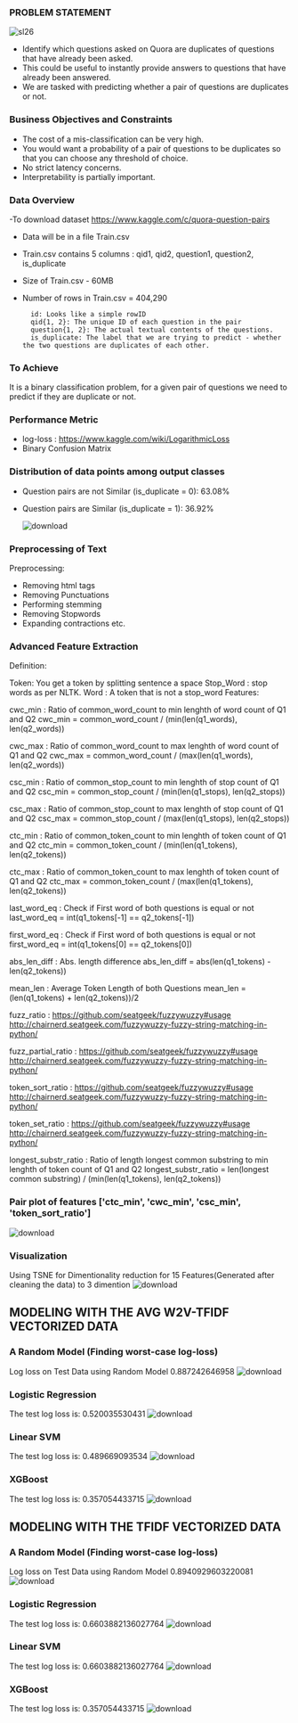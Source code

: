 ### PROBLEM STATEMENT

![sl26](https://user-images.githubusercontent.com/39160589/60081650-35f9f280-9758-11e9-97a4-91af2c054fd7.jpg)

- Identify which questions asked on Quora are duplicates of questions that have already been asked.
- This could be useful to instantly provide answers to questions that have already been answered.
- We are tasked with predicting whether a pair of questions are duplicates or not.

### Business Objectives and Constraints

- The cost of a mis-classification can be very high.
- You would want a probability of a pair of questions to be duplicates so that you can choose any threshold of choice.
- No strict latency concerns.
- Interpretability is partially important.

### Data Overview
-To download dataset https://www.kaggle.com/c/quora-question-pairs 
- Data will be in a file Train.csv 
- Train.csv contains 5 columns : qid1, qid2, question1, question2, is_duplicate 
- Size of Train.csv - 60MB 
- Number of rows in Train.csv = 404,290

        id: Looks like a simple rowID
        qid{1, 2}: The unique ID of each question in the pair
        question{1, 2}: The actual textual contents of the questions.
        is_duplicate: The label that we are trying to predict - whether the two questions are duplicates of each other.

### To Achieve
It is a binary classification problem, for a given pair of questions we need to predict if they are duplicate or not.

### Performance Metric

- log-loss : https://www.kaggle.com/wiki/LogarithmicLoss
- Binary Confusion Matrix

### Distribution of data points among output classes
- Question pairs are not Similar (is_duplicate = 0):
   63.08%

- Question pairs are Similar (is_duplicate = 1):
   36.92%
   
   ![download](https://user-images.githubusercontent.com/39160589/60083694-30061080-975c-11e9-8fb6-5b754cbced25.png)

### Preprocessing of Text
Preprocessing:
-  Removing html tags
-  Removing Punctuations
-  Performing stemming
-  Removing Stopwords
-  Expanding contractions etc.


### Advanced Feature Extraction 


Definition:

Token: You get a token by splitting sentence a space
Stop_Word : stop words as per NLTK.
Word : A token that is not a stop_word
Features:

cwc_min : Ratio of common_word_count to min lenghth of word count of Q1 and Q2 
cwc_min = common_word_count / (min(len(q1_words), len(q2_words)) 

cwc_max : Ratio of common_word_count to max lenghth of word count of Q1 and Q2 
cwc_max = common_word_count / (max(len(q1_words), len(q2_words)) 

csc_min : Ratio of common_stop_count to min lenghth of stop count of Q1 and Q2 
csc_min = common_stop_count / (min(len(q1_stops), len(q2_stops)) 

csc_max : Ratio of common_stop_count to max lenghth of stop count of Q1 and Q2
csc_max = common_stop_count / (max(len(q1_stops), len(q2_stops)) 

ctc_min : Ratio of common_token_count to min lenghth of token count of Q1 and Q2
ctc_min = common_token_count / (min(len(q1_tokens), len(q2_tokens)) 


ctc_max : Ratio of common_token_count to max lenghth of token count of Q1 and Q2
ctc_max = common_token_count / (max(len(q1_tokens), len(q2_tokens)) 


last_word_eq : Check if First word of both questions is equal or not
last_word_eq = int(q1_tokens[-1] == q2_tokens[-1]) 


first_word_eq : Check if First word of both questions is equal or not
first_word_eq = int(q1_tokens[0] == q2_tokens[0]) 


abs_len_diff : Abs. length difference
abs_len_diff = abs(len(q1_tokens) - len(q2_tokens)) 


mean_len : Average Token Length of both Questions
mean_len = (len(q1_tokens) + len(q2_tokens))/2 


fuzz_ratio : https://github.com/seatgeek/fuzzywuzzy#usage http://chairnerd.seatgeek.com/fuzzywuzzy-fuzzy-string-matching-in-python/ 


fuzz_partial_ratio : https://github.com/seatgeek/fuzzywuzzy#usage http://chairnerd.seatgeek.com/fuzzywuzzy-fuzzy-string-matching-in-python/ 


token_sort_ratio : https://github.com/seatgeek/fuzzywuzzy#usage http://chairnerd.seatgeek.com/fuzzywuzzy-fuzzy-string-matching-in-python/ 

token_set_ratio : https://github.com/seatgeek/fuzzywuzzy#usage http://chairnerd.seatgeek.com/fuzzywuzzy-fuzzy-string-matching-in-python/ 

longest_substr_ratio : Ratio of length longest common substring to min lenghth of token count of Q1 and Q2
longest_substr_ratio = len(longest common substring) / (min(len(q1_tokens), len(q2_tokens))


### Pair plot of features ['ctc_min', 'cwc_min', 'csc_min', 'token_sort_ratio']

![download](https://user-images.githubusercontent.com/39160589/60084102-ec5fd680-975c-11e9-9f0e-ae57625065de.png)

### Visualization
  Using TSNE for Dimentionality reduction for 15 Features(Generated after cleaning the data) to 3 dimention
  ![download](https://user-images.githubusercontent.com/39160589/60084297-406abb00-975d-11e9-9d78-1c86d027456e.png)

## MODELING WITH THE AVG W2V-TFIDF VECTORIZED DATA
### A Random Model (Finding worst-case log-loss)
Log loss on Test Data using Random Model 0.887242646958
![download](https://user-images.githubusercontent.com/39160589/60084792-31d0d380-975e-11e9-9a9e-2a6fccf32754.png)


### Logistic Regression
The test log loss is: 0.520035530431
![download](https://user-images.githubusercontent.com/39160589/60084918-6775bc80-975e-11e9-8b95-8aa6c94dc755.png)


### Linear SVM
The test log loss is: 0.489669093534
![download](https://user-images.githubusercontent.com/39160589/60084988-88d6a880-975e-11e9-9a08-fdcd92ead71c.png)


### XGBoost
The test log loss is: 0.357054433715
![download](https://user-images.githubusercontent.com/39160589/60085127-c20f1880-975e-11e9-882b-62df8800f21d.png)

## MODELING WITH THE TFIDF VECTORIZED DATA
### A Random Model (Finding worst-case log-loss)
Log loss on Test Data using Random Model 0.8940929603220081
![download](https://user-images.githubusercontent.com/39160589/60085401-3fd32400-975f-11e9-8fa3-6f326b9b3f20.png)


### Logistic Regression
The test log loss is: 0.6603882136027764 
![download](https://user-images.githubusercontent.com/39160589/60085912-2da5b580-9760-11e9-884f-a39e39843236.png)

### Linear SVM
The test log loss is: 0.6603882136027764
![download](https://user-images.githubusercontent.com/39160589/60085944-401fef00-9760-11e9-95e5-25184b91bf7a.png)

### XGBoost
The test log loss is: 0.357054433715
![download](https://user-images.githubusercontent.com/39160589/60086061-6f366080-9760-11e9-895a-e8468a6895c8.png)


